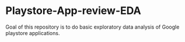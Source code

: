 # Playstore-App-review-EDA
Goal of this repository is to do basic exploratory data analysis of Google playstore applications.
